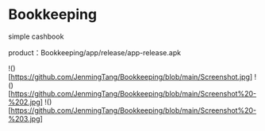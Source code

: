 # Bookkeeping
 simple cashbook

product：Bookkeeping/app/release/app-release.apk

!()[https://github.com/JenmingTang/Bookkeeping/blob/main/Screenshot.jpg]
!()[https://github.com/JenmingTang/Bookkeeping/blob/main/Screenshot%20-%202.jpg]
!()[https://github.com/JenmingTang/Bookkeeping/blob/main/Screenshot%20-%203.jpg]
